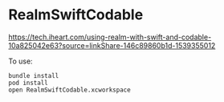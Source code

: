# RealmSwiftCodable

https://tech.iheart.com/using-realm-with-swift-and-codable-10a825042e63?source=linkShare-146c89860b1d-1539355012

To use:

```
bundle install
pod install
open RealmSwiftCodable.xcworkspace
```
